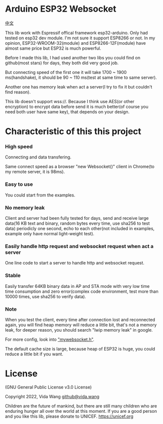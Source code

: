 # Arduino ESP32 Websocket

[中文](https://github.com/vidalouiswang/Arduino_ESP32_Websocket/blob/main/README_CN.md)

This lib work with Espressif offical framework esp32-arduino.
Only had tested on esp32 dev module. I'm not sure it support ESP8266 or not.
In my opinion, ESP32-WROOM-32(module) and ESP8266-12F(module) have almost same price but ESP32 is much powerful.

Before I made this lib, I had used another two libs you could find on github(most stars) for days, they both did very good job.

But connecting speed of the first one it will take 1700 ~ 1900 ms(handshake), it should be 90 ~ 110 ms(test at same time to same server).

Another one has memory leak when act a server(I try to fix it but couldn't find reason).

This lib doesn't support wss://. Because I think use AES(or other encryption) to encrypt data before send it is much better(of course you need both user have same key), that depends on your design.

# Characteristic of this this project

### High speed
Connecting and data transfering.

Same connect speed as a browser "new Websocket()" client in Chrome(to my remote server, it is 98ms).

### Easy to use
You could start from the examples.

### No memory leak
Client and server had been fully tested for days, send and receive large data(16 KB text and binary, random bytes every time, use sha256 to test data) periodicly one second, echo to each other(not included in examples, example only have normal light-weight test).

### Easily handle http request and websocket request when act a server
One line code to start a server to handle http and websocket request. 

### Stable
Easily transfer 64KB binary data in AP and STA mode with very low time time consumption and zero error(complex code environment, test more than 10000 times, use sha256 to verify data).

### Note
When you test the client, every time after connection lost and reconnected again, you will find heap memory will reduce a little bit, that's not a memory leak, for deeper reason, you should search "lwip memory leak" in google.

For more config, look into ["mywebsocket.h"](https://github.com/vidalouiswang/Arduino_ESP32_Websocket/blob/main/mywebsocket/mywebsocket.h).

The default cache size is large, because heap of ESP32 is huge, you could reduce a little bit if you want.

# License
(GNU General Public License v3.0 License)

Copyright 2022, Vida Wang  <github@vida.wang>


Children are the future of mankind, but there are still many children who are enduring hunger all over the world at this moment. If you are a good person and you like this lib, please donate to UNICEF.
https://unicef.org
